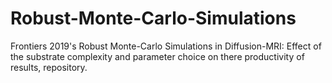 # Robust-Monte-Carlo-Simulations
Frontiers 2019's Robust Monte-Carlo Simulations in Diffusion-MRI: Effect of the substrate complexity and parameter choice on there productivity of results, repository. 
